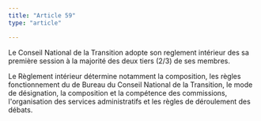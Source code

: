 ```yaml
---
title: "Article 59"
type: "article"

---
```




Le Conseil National de la Transition adopte son reglement intérieur des sa première session à la majorité des deux tiers (2/3) de ses membres.

Le Règlement intérieur détermine notamment la composition, les règles fonctionnement du de Bureau du Conseil National de la Transition, le mode de désignation, la composition et la compétence des commissions, l'organisation des services administratifs et les règles de déroulement des débats.
